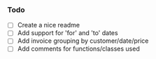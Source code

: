 ### Todo
- [ ] Create a nice readme
- [ ] Add support for 'for' and 'to' dates
- [ ] Add invoice grouping by customer/date/price
- [ ] Add comments for functions/classes used